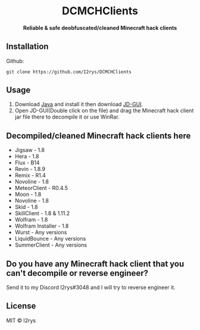 <h1 align="center">DCMCHClients</h1>
<h4 align="center">Reliable & safe deobfuscated/cleaned Minecraft hack clients</h4>

## Installation
Github:

    git clone https://github.com/I2rys/DCMCHClients

## Usage
1. Download [Java](https://www.java.com/en/) and install it then download [JD-GUI](http://java-decompiler.github.io/).
2. Open JD-GUI(Double click on the file) and drag the Minecraft hack client jar file there to decompile it or use WinRar.

## Decompiled/cleaned Minecraft hack clients here
+ Jigsaw - 1.8
+ Hera - 1.8
+ Flux - B14
+ Revin - 1.8.9
+ Remix - R1.4
+ Novoline - 1.8
+ MeteorClient - R0.4.5
+ Moon - 1.8
+ Novoline - 1.8
+ Skid - 1.8
+ SkillClient - 1.8 & 1.11.2
+ Wolfram - 1.8
+ Wolfram Installer - 1.8
+ Wurst - Any versions
+ LiquidBounce - Any versions
+ SummerClient - Any versions

## Do you have any Minecraft hack client that you can't decompile or reverse engineer?
Send it to my Discord I2rys#3048 and I will try to reverse engineer it.

## License
MIT © I2rys
